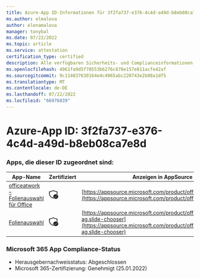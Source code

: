 ```yaml
---
title: Azure-App ID-Informationen für 3f2fa737-e376-4c4d-a49d-b8eb08ca7e8d
ms.author: elmalova
author: elenamalova
manager: tonybal
ms.date: 07/22/2022
ms.topic: article
ms.service: attestation
certification_type: certified
description: Alle verfügbaren Sicherheits- und Complianceinformationen für 3f2fa737-e376-4c4d-a49d-b8eb08ca7e8d.
ms.openlocfilehash: 4961fa9d5f70553b6276c878e157e811acfe42af
ms.sourcegitcommit: 9c114837630164e4c4965abc220743e2b08a1df5
ms.translationtype: MT
ms.contentlocale: de-DE
ms.lasthandoff: 07/22/2022
ms.locfileid: "66976839"
---
```

# <a name="azure-app-id-3f2fa737-e376-4c4d-a49d-b8eb08ca7e8d"></a>Azure-App ID: 3f2fa737-e376-4c4d-a49d-b8eb08ca7e8d


### <a name="apps-associated-with-this-id"></a>Apps, die dieser ID zugeordnet sind:
| **App-Name** | **Zertifiziert** | **Anzeigen in AppSource** |
|--------------|---------------|-----------------------|
| [officeatwork – Folienauswahl für Office](../forward/WA200002582.md) | <img alt="Certified application badge" src="../media/certified-badge.png" height="25" width="25" /> | [https://appsource.microsoft.com/product/office/WA200002582](https://appsource.microsoft.com/product/office/WA200002582) |
| [Folienauswahl](../forward/officeatwork-ag.slide-chooser.md) | <img alt="Certified application badge" src="../media/certified-badge.png" height="25" width="25" /> | [https://appsource.microsoft.com/product/office/officeatwork-ag.slide-chooser](https://appsource.microsoft.com/product/office/officeatwork-ag.slide-chooser) |

### <a name="microsoft-365-app-compliance-status"></a>Microsoft 365 App Compliance-Status
- Herausgebernachweisstatus: Abgeschlossen
- Microsoft 365-Zertifizierung: Genehmigt (25.01.2022)

